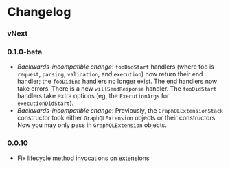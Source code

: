 # Changelog

### vNext

### 0.1.0-beta
- *Backwards-incompatible change*: `fooDidStart` handlers (where foo is `request`, `parsing`, `validation`, and `execution`) now return their end handler; the `fooDidEnd` handlers no longer exist.  The end handlers now take errors.  There is a new `willSendResponse` handler.  The `fooDidStart` handlers take extra options (eg, the `ExecutionArgs` for `executionDidStart`).
- *Backwards-incompatible change*: Previously, the `GraphQLExtensionStack` constructor took either `GraphQLExtension` objects or their constructors. Now you may only pass in `GraphQLExtension` objects.

### 0.0.10
- Fix lifecycle method invocations on extensions
